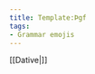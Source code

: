 ```yaml
---
title: Template:Þgf
tags:
- Grammar emojis
---
```


[[Dative|<span title="Dative     (Þágufall)   'Receiving'" class='emoji dative'></span>]]

